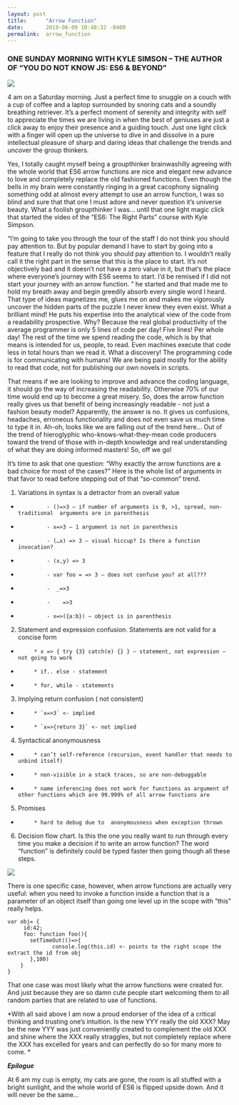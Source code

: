```yaml
---
layout: post
title:      "Arrow Function"
date:       2019-06-09 10:48:32 -0400
permalink:  arrow_function
---
```


### ONE SUNDAY MORNING WITH KYLE SIMSON – THE AUTHOR OF “YOU DO NOT KNOW JS: ES6 & BEYOND”

![](https://live.staticflickr.com/65535/48030459728_ca0428e9bf_z.jpg)

4 am on a Saturday morning. Just a perfect time to snuggle on a couch with a cup of coffee and a laptop surrounded by snoring cats and a soundly breathing retriever. It’s a perfect moment of serenity and integrity with self to appreciate the times we are living in when the best of geniuses are just a click away to enjoy their presence and a guiding touch. Just one light click with a finger will open up the universe to dive in and dissolve in a pure intellectual pleasure of sharp and daring ideas that challenge the trends and uncover the group thinkers. 

Yes, I totally caught myself being a groupthinker brainwashilly agreeing with the whole world that ES6 arrow functions are nice and elegant new advance to love and completely replace the old fashioned functions.  Even though the bells in my brain were constantly ringing in a great cacophony signaling something odd at almost every attempt to use an arrow function, I was so blind and sure that that one I must adore and never question it’s universe beauty. What a foolish groupthinker I was… until that one light magic click that started the video of the “ES6: The Right Parts” course with Kyle Simpson.

“I’m going to take you through the tour of the staff I do not think you should pay attention to. But by popular demand I have to start by going into a feature that I really do not think you should pay attention to. I wouldn’t really call it the right part in the sense that this is the place to start. It’s not objectively bad and it doesn’t not have a zero value in it, but that’s the place where everyone’s journey with ES6 seems to start. I’d be remised if I did not start your journey with an arrow function. ” he started and that made me to hold my breath away and begin greedily absorb every single word I heard. That type of ideas magnetizes me, glues me on  and makes me vigorously uncover the hidden parts of the puzzle I never knew they even exist. What a brilliant mind! He puts his expertise into the analytical view of the code from a readability prospective. Why? Because the real global productivity of the average programmer is only 5 lines of code per day! Five lines! Per whole day! The rest of the time we spend reading the code, which is by that means is intended for us, people, to read. Even machines execute that code less in total hours than we read it. What a discovery! The programming code is for communicating with humans! We are being paid mostly for the ability to read that code, not for publishing our own novels in scripts.  

That means if we are looking to improve and advance the coding language, it should go the way of increasing the readability. Otherwise 70% of our time would end up to become a great misery. So,  does the arrow function really gives us that benefit of being increasingly  readable  - not just a fashion beauty model? Apparently, the answer is no. It gives us confusions, headaches, erroneous functionality and does not even save us much time to type it in.  Ah-oh, looks like we are falling out of the trend here… Out of the trend of hieroglyphic who-knows-what-they-mean code producers toward the trend of those with in-depth knowledge and real understanding of what they are doing informed masters! So, off we go!

It’s time to ask that one question: “Why exactly the arrow functions are a bad choice for most of the cases?” Here is the whole list of arguments in that favor to read before stepping out of that “so-common” trend. 



1. Variations in syntax is a detractor from an overall value
*              - ()=>3 – if number of arguments is 0, >1, spread, non-traditional  arguments are in parenthesis                  
*              - x=>3 – 1 argument is not in parenthesis
*              - (…x) => 3 – visual hiccup? Is there a function invocation?
*              - (x,y) => 3
*              - var foo = => 3 – does not confuse you? at all??? 
*              -  _=>3
*              - 	=>3
*              - x=>({a:b}) – object is in parenthesis
         
2. Statement and expression confusion. Statements are not valid for a concise form
*          * x => { try {3} catch(e) {} } – statement, not expression – not going to work
*          * if.. else - statement
*          * for, while - statements 
3.	Implying return confusion ( not consistent)
*          * `x=>3` <- implied
*          * `x=>{return 3}` <- not implied
4.	Syntactical anonymousness
*          * can’t self-reference (recursion, event handler that needs to unbind itself)
*          * non-visible in a stack traces, so are non-debuggable
*          * name inferencing does not work for functions as argument of other functions which are 99.999% of all arrow functions are  
5.	Promises 
*          * hard to debug due to  anonymousness when exception thrown
6.	Decision flow chart. Is this the one you really want to run through every time you make a decision if to write an arrow function? The word “function” is definitely could be typed faster then going though all these steps.

 ![](https://live.staticflickr.com/65535/48030533587_f5e27bf8a1_z.jpg)


There is one specific case, however, when arrow functions are actually very useful: when you need to invoke a function inside a function that is a parameter of an object itself than going one level up in the scope with “this” really helps.

```
var obj= {
     id:42;
     foo: function foo(){
	   setTimeOut(()=>{
              console.log(this.id) <- points to the right scope the extract the id from obj
       },100)
    }
}
```
That one case was most likely what the arrow functions were created for. And just because they are so damn cute people start welcoming them to all random parties that are related to use of functions.

*With all said above I am now a proud endorser of the idea of a critical thinking and trusting one’s intuition. Is the new YYY really the old XXX? May be the new YYY was just conveniently created to complement the old XXX and shine where the XXX really straggles, but not completely replace where the XXX has excelled for years and can perfectly do so for many more to come. *


***Epilogue***

 At 6 am my cup is empty, my cats are gone, the room is all stuffed with a bright sunlight, and the whole world of ES6 is flipped upside down. And it will never be the same…   

